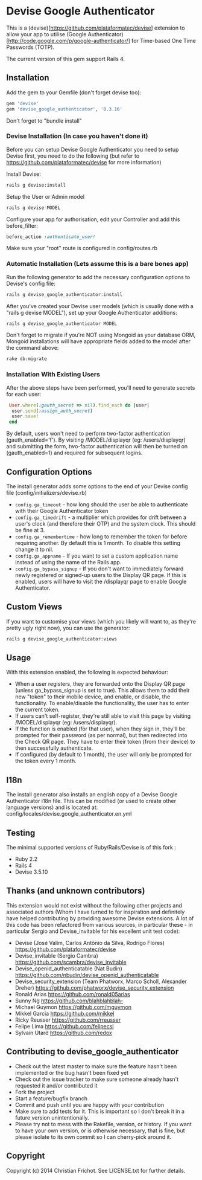 # Devise Google Authenticator

This is a (devise)[https://github.com/plataformatec/devise] extension to allow your app to utilise (Google Authenticator)[http://code.google.com/p/google-authenticator/] for Time-based One Time Passwords (TOTP).

The current version of this gem support Rails 4.

## Installation

Add the gem to your Gemfile (don't forget devise too):

```ruby
gem 'devise'
gem 'devise_google_authenticator', '0.3.16'
```

Don't forget to "bundle install"

### Devise Installation (In case you haven't done it)

Before you can setup Devise Google Authenticator you need to setup Devise first, you need to do the following (but refer to https://github.com/plataformatec/devise for more information)

Install Devise:

```bash
rails g devise:install
```

Setup the User or Admin model

```bash
rails g devise MODEL
```

Configure your app for authorisation, edit your Controller and add this before_filter:

```ruby
before_action :authenticate_user!
```

Make sure your "root" route is configured in config/routes.rb

### Automatic Installation (Lets assume this is a bare bones app)

Run the following generator to add the necessary configuration options to Devise's config file:

```bash
rails g devise_google_authenticator:install
```

After you've created your Devise user models (which is usually done with a "rails g devise MODEL"), set up your Google Authenticator additions:

```bash
rails g devise_google_authenticator MODEL
```

Don't forget to migrate if you're NOT using Mongoid as your database ORM, Mongoid installations will have appropriate fields added to the model after the command above:

```bash
rake db:migrate
```

### Installation With Existing Users

After the above steps have been performed, you'll need to generate secrets for each user:

```ruby
 User.where(:gauth_secret => nil).find_each do |user|
  user.send(:assign_auth_secret)
  user.save!
 end
```

By default, users won't need to perform two-factor authentication (gauth_enabled='f'). By visiting /MODEL/displayqr (eg: /users/displayqr)
and submitting the form, two-factor authentication will then be turned on (gauth_enabled=1) and required for subsequent logins.

## Configuration Options

The install generator adds some options to the end of your Devise config file (config/initializers/devise.rb)

* `config.ga_timeout` - how long should the user be able to authenticate with their Google Authenticator token
* `config.ga_timedrift` - a multiplier which provides for drift between a user's clock (and therefore their OTP) and the system clock. This should be fine at 3.
* `config.ga_remembertime` - how long to remember the token for before requiring another. By default this is 1 month. To disable this setting change it to nil.
* `config.ga_appname` - If you want to set a custom application name instead of using the name of the Rails app.
* `config.ga_bypass_signup` - If you don't want to immediately forward newly registered or signed-up users to the Display QR page. If this is enabled, users will have to visit the /displayqr page to enable Google Authenticator.

## Custom Views

If you want to customise your views (which you likely will want to, as they're pretty ugly right now), you can use the generator:

```bash
rails g devise_google_authenticator:views
```

## Usage

With this extension enabled, the following is expected behaviour:

* When a user registers, they are forwarded onto the Display QR page (unless ga_bypass_signup is set to true). This allows them to add their new "token" to their mobile device, and enable, or disable, the functionality. To enable/disable the functionality, the user has to enter the current token.
* If users can't self-register, they're still able to visit this page by visiting /MODEL/displayqr (eg: /users/displayqr).
* If the function is enabled (for that user), when they sign in, they'll be prompted for their password (as per normal), but then redirected into the Check QR page. They have to enter their token (from their device) to then successfully authenticate.
* If configured (by default to 1 month), the user will only be prompted for the token every 1 month.

## I18n

The install generator also installs an english copy of a Devise Google Authenticator i18n file. This can be modified (or used to create other language versions) and is located at: config/locales/devise.google_authenticator.en.yml

## Testing

The minimal supported versions of Ruby/Rails/Devise is of this fork :
 * Ruby 2.2
 * Rails 4
 * Devise 3.5.10

## Thanks (and unknown contributors)

This extension would not exist without the following other projects and associated authors (Whom I have turned to for inspiration and definitely have helped contributing by providing awesome Devise extensions. A lot of this code has been refactored from various sources, in particular these - in particular Sergio and Devise_invitable for his excellent unit test code):

* Devise (José Valim, Carlos Antônio da Silva, Rodrigo Flores) https://github.com/plataformatec/devise
* Devise_invitable (Sergio Cambra) https://github.com/scambra/devise_invitable
* Devise_openid_authenticatable (Nat Budin) https://github.com/nbudin/devise_openid_authenticatable
* Devise_security_extension (Team Phatworx, Marco Scholl, Alexander Dreher) https://github.com/phatworx/devise_security_extension
* Ronald Arias https://github.com/ronald05arias
* Sunny Ng https://github.com/blahblahblah-
* Michael Guymon https://github.com/mguymon
* Mikkel Garcia https://github.com/mikkel
* Ricky Reusser https://github.com/rreusser
* Felipe Lima https://github.com/felipecsl
* Sylvain Utard https://github.com/redox


## Contributing to devise_google_authenticator
 
* Check out the latest master to make sure the feature hasn't been implemented or the bug hasn't been fixed yet
* Check out the issue tracker to make sure someone already hasn't requested it and/or contributed it
* Fork the project
* Start a feature/bugfix branch
* Commit and push until you are happy with your contribution
* Make sure to add tests for it. This is important so I don't break it in a future version unintentionally.
* Please try not to mess with the Rakefile, version, or history. If you want to have your own version, or is otherwise necessary, that is fine, but please isolate to its own commit so I can cherry-pick around it.

## Copyright

Copyright (c) 2014 Christian Frichot. See LICENSE.txt for
further details.

